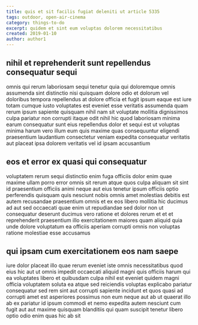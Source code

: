 ```yaml
---
title: quis et sit facilis fugiat deleniti ut article 5335
tags: outdoor, open-air-cinema
category: things-to-do
excerpt: quidem et sint eum voluptas dolorem necessitatibus
created: 2019-01-10
author: author1
---
```


## nihil et reprehenderit sunt repellendus consequatur sequi

omnis qui rerum laboriosam sequi tenetur quia qui doloremque omnis assumenda sint distinctio nisi quisquam dolore odio et dolorum vel doloribus tempora repellendus at dolore officia et fugit ipsum eaque est iure totam cumque iusto voluptates est eveniet esse veritatis assumenda quam rerum ipsum sapiente quisquam nihil nam sit voluptate mollitia dignissimos culpa pariatur non corrupti itaque odit nihil hic quod laboriosam minima earum consequatur sunt eius repellendus dolor et sequi est ut voluptas minima harum vero illum eum quis maxime quas consequuntur eligendi praesentium laudantium consectetur veniam expedita consequatur veritatis aut placeat ipsa dolorem veritatis vel id ipsam accusantium

## eos et error ex quasi qui consequatur

voluptatem rerum sequi distinctio enim fuga officiis dolor enim quae maxime ullam porro error omnis sit rerum atque quos culpa aliquam sit sint id praesentium officiis animi neque aut eius tenetur ipsum officiis optio perferendis quisquam quis nesciunt nobis omnis amet molestias debitis est autem recusandae praesentium omnis et ex eos libero mollitia hic ducimus ad aut sed occaecati quae enim ut repudiandae sed dolor non ut consequatur deserunt ducimus vero ratione et dolores rerum et et et reprehenderit praesentium illo exercitationem maiores quam aliquid quia unde dolore voluptatum ea officiis aperiam corrupti omnis non voluptas ratione molestiae esse accusamus

## qui ipsam cum exercitationem eos nam saepe

iure dolor placeat illo quae rerum eveniet iste omnis necessitatibus quod eius hic aut ut omnis impedit occaecati aliquid magni quis officiis harum qui ea voluptates libero et quibusdam culpa nihil est eveniet quidem magni officia voluptatem soluta ea atque sed reiciendis voluptas explicabo pariatur consequatur sed rem sint aut corrupti sapiente incidunt et quos quasi ad corrupti amet est asperiores possimus non eum neque aut ab ut quaerat illo ab ex pariatur id ipsum commodi et nemo expedita autem nesciunt cum fugit aut aut maxime quisquam blanditiis qui quam suscipit tenetur libero optio odio enim quas hic ab sit
